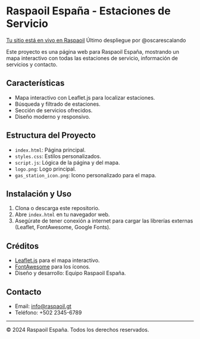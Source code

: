 # Raspaoil España - Estaciones de Servicio

[Tu sitio está en vivo en Raspaoil](https://oscarescalando.github.io/raspaoil/)
Último despliegue por @oscarescalando 

Este proyecto es una página web para Raspaoil España, mostrando un mapa interactivo con todas las estaciones de servicio, información de servicios y contacto.

## Características
- Mapa interactivo con Leaflet.js para localizar estaciones.
- Búsqueda y filtrado de estaciones.
- Sección de servicios ofrecidos.
- Diseño moderno y responsivo.

## Estructura del Proyecto
- `index.html`: Página principal.
- `styles.css`: Estilos personalizados.
- `script.js`: Lógica de la página y del mapa.
- `logo.png`: Logo principal.
- `gas_station_icon.png`: Icono personalizado para el mapa.

## Instalación y Uso
1. Clona o descarga este repositorio.
2. Abre `index.html` en tu navegador web.
3. Asegúrate de tener conexión a internet para cargar las librerías externas (Leaflet, FontAwesome, Google Fonts).

## Créditos
- [Leaflet.js](https://leafletjs.com/) para el mapa interactivo.
- [FontAwesome](https://fontawesome.com/) para los íconos.
- Diseño y desarrollo: Equipo Raspaoil España.

## Contacto
- Email: info@raspaoil.gt
- Teléfono: +502 2345-6789

---
© 2024 Raspaoil España. Todos los derechos reservados.

